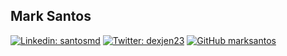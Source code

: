 <!--
**marksantos/marksantos** is a ✨ _special_ ✨ repository because its `README.md` (this file) appears on your GitHub profile.

Here are some ideas to get you started:

- 🔭 I’m currently working on ...
- 🌱 I’m currently learning ...
- 👯 I’m looking to collaborate on ...
- 🤔 I’m looking for help with ...
- 💬 Ask me about ...
- 📫 How to reach me: ...
- 😄 Pronouns: ...
- ⚡ Fun fact: ...
-->

<h2>Mark Santos</h2>

[![Linkedin: santosmd](https://img.shields.io/badge/-santosmd-blue?style=flat-square&logo=Linkedin&logoColor=white&link=https://www.linkedin.com/in/santosmd/)](https://www.linkedin.com/in/santosmd/)
[![Twitter: dexjen23](https://img.shields.io/twitter/follow/dexjen23?style=social)](https://twitter.com/dexjen23)
[![GitHub marksantos](https://img.shields.io/github/followers/marksantos?label=follow&style=social)](https://github.com/marksantos)

<!--
### Education
[CQF](https://www.linkedin.com/school/cqf-inst/)<p>
[Henley Business School](https://www.linkedin.com/school/henley-business-school/)<p>
[La Trobe University](https://www.linkedin.com/school/la-trobe-university/)<p>
-->

